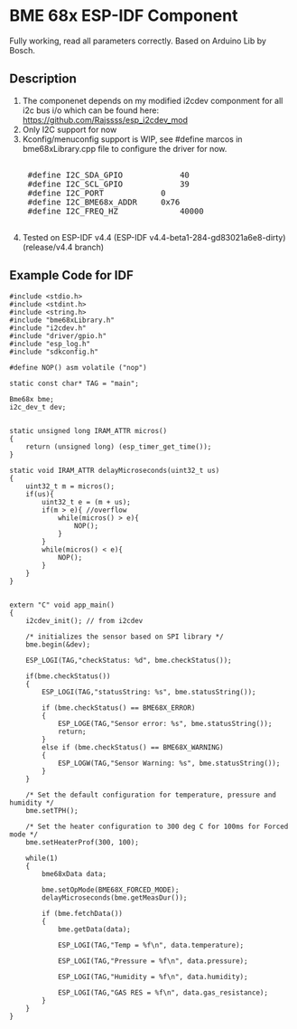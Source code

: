 # BME 68x ESP-IDF Component 
 
Fully working, read all parameters correctly.
Based on Arduino Lib by Bosch.
## Description  

1. The componenet depends on my modified i2cdev componment for all i2c bus i/o which can be found here: https://github.com/Rajssss/esp_i2cdev_mod
2. Only I2C support for now
3. Kconfig/menuconfig support is WIP, see #define marcos in bme68xLibrary.cpp file to configure the driver for now.
	<pre>  
	#define I2C_SDA_GPIO 			40
	#define I2C_SCL_GPIO 			39
	#define I2C_PORT 			0
	#define I2C_BME68x_ADDR		0x76
	#define I2C_FREQ_HZ 			40000
	</pre>  
4. Tested on ESP-IDF v4.4 (ESP-IDF v4.4-beta1-284-gd83021a6e8-dirty) (release/v4.4 branch)

## Example Code for IDF  

    #include <stdio.h>
    #include <stdint.h>
    #include <string.h>
    #include "bme68xLibrary.h"
    #include "i2cdev.h"
    #include "driver/gpio.h"
    #include "esp_log.h"
    #include "sdkconfig.h"
    
    #define NOP() asm volatile ("nop")
   
    static const char* TAG = "main";
    
    Bme68x bme;
    i2c_dev_t dev;
    
    
    static unsigned long IRAM_ATTR micros()
    {
        return (unsigned long) (esp_timer_get_time());
    }
    
    static void IRAM_ATTR delayMicroseconds(uint32_t us)
    {
        uint32_t m = micros();
        if(us){
            uint32_t e = (m + us);
            if(m > e){ //overflow
                while(micros() > e){
                    NOP();
                }
            }
            while(micros() < e){
                NOP();
            }
        }
    }
    
    
    extern "C" void app_main()
    {    
    	i2cdev_init(); // from i2cdev
    
    	/* initializes the sensor based on SPI library */
    	bme.begin(&dev);
    
    	ESP_LOGI(TAG,"checkStatus: %d", bme.checkStatus());
    
    	if(bme.checkStatus())
    	{
    		ESP_LOGI(TAG,"statusString: %s", bme.statusString());
    
    		if (bme.checkStatus() == BME68X_ERROR)
    		{
    			ESP_LOGE(TAG,"Sensor error: %s", bme.statusString());
    			return;
    		}
    		else if (bme.checkStatus() == BME68X_WARNING)
    		{
    			ESP_LOGW(TAG,"Sensor Warning: %s", bme.statusString());
    		}
    	}
    
    	/* Set the default configuration for temperature, pressure and humidity */
    	bme.setTPH();
    
    	/* Set the heater configuration to 300 deg C for 100ms for Forced mode */
    	bme.setHeaterProf(300, 100);
    
    	while(1)
    	{
    		bme68xData data;
    
    		bme.setOpMode(BME68X_FORCED_MODE);
    		delayMicroseconds(bme.getMeasDur());
    
    		if (bme.fetchData())
    		{
    			bme.getData(data);
    
    			ESP_LOGI(TAG,"Temp = %f\n", data.temperature);
    
    			ESP_LOGI(TAG,"Pressure = %f\n", data.pressure);
    
    			ESP_LOGI(TAG,"Humidity = %f\n", data.humidity);
    
    			ESP_LOGI(TAG,"GAS RES = %f\n", data.gas_resistance);
    		}
    	}
    }


